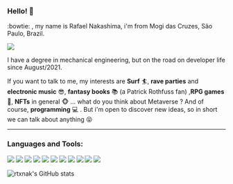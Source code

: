 ### Hello! 🤘

:bowtie: , my name is Rafael Nakashima, i'm from Mogi das Cruzes, São Paulo, Brazil.

<a href="https://www.linkedin.com/in/rafaelnakashima" alt="linkedin" target="_blank">
<img src="https://img.shields.io/badge/LinkedIn-%230077B5.svg?&style=flat-square&logo=linkedin&logoColor=white">
</a>


I have a degree in mechanical engineering, but on the road on developer life since August/2021.

If you want to talk to me, my interests are **Surf** :surfer:, **rave parties** and **electronic music** :sunglasses:, **fantasy books** :books: (a Patrick Rothfuss fan) ,**RPG games** :star2:,  **NFTs** in general :monkey_face: ... what do you think about Metaverse ? And of course, **programming** :computer: . But i'm open to discover new ideas, so in short we can talk about anything :stuck_out_tongue_closed_eyes: 

____
### Languages and Tools:

<img src="https://img.shields.io/badge/HTML5-%23E34F26.svg?style=for-the-badge&logo=html5&logoColor=white&style=plastic" > <img src="https://img.shields.io/badge/CSS3-1572B6?style=for-the-badge&logo=css3&logoColor=whitee&style=plastic" > <img src="https://img.shields.io/badge/JavaScript-323330?style=for-the-badge&logo=javascript&logoColor=F7DF1Ee&style=plastic" > <img src="https://img.shields.io/badge/React-20232A?style=for-the-badge&logo=react&logoColor=61DAFBwhite&style=plastic" > <img src="https://img.shields.io/badge/Redux-593D88?style=for-the-badge&logo=redux&logoColor=white&style=plastic" > <img src="https://img.shields.io/badge/docker-%230db7ed.svg?style=for-the-badge&logo=docker&logoColor=white&style=plastic" > <img src="https://img.shields.io/badge/mysql-%2300f.svg?style=for-the-badge&logo=mysql&logoColor=white&style=plastic" > <img src="https://img.shields.io/badge/MongoDB-%234ea94b.svg?style=for-the-badge&logo=mongodb&logoColor=white&style=plastic" > <img src="https://img.shields.io/badge/node.js-6DA55F?style=for-the-badge&logo=node.js&logoColor=white&style=plastic" > <img src="https://img.shields.io/badge/typescript-%23007ACC.svg?style=for-the-badge&logo=typescript&logoColor=white&style=plastic"> <img src="https://img.shields.io/badge/Sequelize-52B0E7?style=for-the-badge&logo=Sequelize&logoColor=white&style=plastic">

![rtxnak's GitHub stats](https://github-readme-stats.vercel.app/api?username=rtxnak&show_icons=true&theme=radical)

